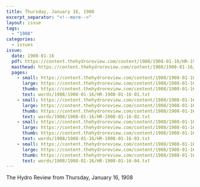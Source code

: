 ```yaml
---
title: Thursday, January 16, 1908
excerpt_separator: "<!--more-->"
layout: issue
tags:
  - "1908"
categories:
  - issues
issue:
  date: 1908-01-16
  pdf: https://content.thehydroreview.com/content/1908/1908-01-16/HR-1908-01-16.pdf
  masthead: https://content.thehydroreview.com/content/1908/1908-01-16/masthead/HR-1908-01-16.jpg
  pages:
    - small: https://content.thehydroreview.com/content/1908/1908-01-16/small/HR-1908-01-16-01.jpg
      large: https://content.thehydroreview.com/content/1908/1908-01-16/large/HR-1908-01-16-01.jpg
      thumb: https://content.thehydroreview.com/content/1908/1908-01-16/thumbnails/HR-1908-01-16-01.jpg
      text: words/1908/1908-01-16/HR-1908-01-16-01.txt
    - small: https://content.thehydroreview.com/content/1908/1908-01-16/small/HR-1908-01-16-02.jpg
      large: https://content.thehydroreview.com/content/1908/1908-01-16/large/HR-1908-01-16-02.jpg
      thumb: https://content.thehydroreview.com/content/1908/1908-01-16/thumbnails/HR-1908-01-16-02.jpg
      text: words/1908/1908-01-16/HR-1908-01-16-02.txt
    - small: https://content.thehydroreview.com/content/1908/1908-01-16/small/HR-1908-01-16-03.jpg
      large: https://content.thehydroreview.com/content/1908/1908-01-16/large/HR-1908-01-16-03.jpg
      thumb: https://content.thehydroreview.com/content/1908/1908-01-16/thumbnails/HR-1908-01-16-03.jpg
      text: words/1908/1908-01-16/HR-1908-01-16-03.txt
    - small: https://content.thehydroreview.com/content/1908/1908-01-16/small/HR-1908-01-16-04.jpg
      large: https://content.thehydroreview.com/content/1908/1908-01-16/large/HR-1908-01-16-04.jpg
      thumb: https://content.thehydroreview.com/content/1908/1908-01-16/thumbnails/HR-1908-01-16-04.jpg
      text: words/1908/1908-01-16/HR-1908-01-16-04.txt
---
```


The Hydro Review from Thursday, January 16, 1908

<!--more-->

